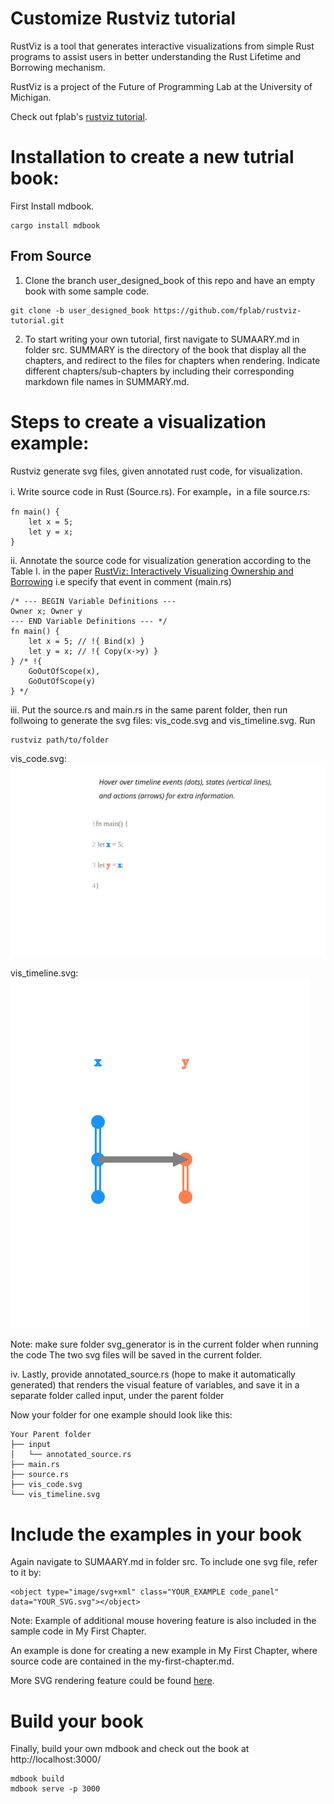 # Customize Rustviz tutorial 

RustViz is a tool that generates interactive visualizations from simple Rust programs to assist users in better understanding the Rust Lifetime and Borrowing mechanism.

RustViz is a project of the Future of Programming Lab at the University of Michigan. 

Check out fplab's [rustviz tutorial](https://fplab.github.io/rustviz-tutorial/).

# Installation to create a new tutrial book:

First Install mdbook.
```
cargo install mdbook
```

## From Source
1. Clone the branch user_designed_book of this repo and have an empty book with some sample code. 

```
git clone -b user_designed_book https://github.com/fplab/rustviz-tutorial.git
```

2. To start writing your own tutorial, first navigate to SUMAARY.md in folder src. SUMMARY is the directory of the book that display all the chapters, and redirect to the files for chapters when rendering. Indicate different chapters/sub-chapters by including their corresponding markdown file names in SUMMARY.md. 


# Steps to create a visualization example:

Rustviz generate svg files, given annotated rust code, for visualization.

i. Write source code in Rust (Source.rs). For example，in a file source.rs:

```
fn main() {
    let x = 5;
    let y = x;
}
```

ii. Annotate the source code for visualization generation according to the Table I. in the paper [RustViz: Interactively Visualizing Ownership and Borrowing](https://web.eecs.umich.edu/~comar/rustviz-hatra20.pdf) i.e  specify that event in comment (main.rs)

```
/* --- BEGIN Variable Definitions ---
Owner x; Owner y
--- END Variable Definitions --- */
fn main() {
    let x = 5; // !{ Bind(x) }
    let y = x; // !{ Copy(x->y) }
} /* !{
    GoOutOfScope(x),
    GoOutOfScope(y)
} */
```

iii. Put the source.rs and main.rs in the same parent folder, then run follwoing to generate the svg files: vis_code.svg and vis_timeline.svg. Run
   ```
rustviz path/to/folder
```
vis_code.svg:
![Screen Shot 2022-06-27 at 11 46 52 AM](https://github.com/rustviz/rustviz/blob/master/src/examples/copy/vis_code.svg)

vis_timeline.svg:
![Screen Shot 2022-06-27 at 11 46 52 AM](https://github.com/rustviz/rustviz/blob/master/src/examples/copy/vis_timeline.svg)

   
   Note: make sure folder svg_generator is in the current folder when running the code 
   The two svg files will be saved in the current folder.

iv. Lastly, provide annotated_source.rs (hope to make it automatically generated) that renders the visual feature of variables, and save it in a separate folder called input, under the parent folder
   
   Now your folder for one example should look like this:
```
Your Parent folder
├── input
│   └── annotated_source.rs
├── main.rs
├── source.rs
├── vis_code.svg
└── vis_timeline.svg
```

# Include the examples in your book

Again navigate to SUMAARY.md in folder src. To include one svg file, refer to it by:

```
<object type="image/svg+xml" class="YOUR_EXAMPLE code_panel" data="YOUR_SVG.svg"></object>
```
   Note: Example of additional mouse hovering feature is also included in the sample code in My First Chapter.

An example is done for creating a new example in My First Chapter, where source code are contained in the my-first-chapter.md.

More SVG rendering feature could be found [here](https://developer.mozilla.org/en-US/docs/Web/SVG/Tutorial/Getting_Started).


# Build your book

Finally, build your own mdbook and check out the book at http://localhost:3000/
```
mdbook build 
mdbook serve -p 3000
```


